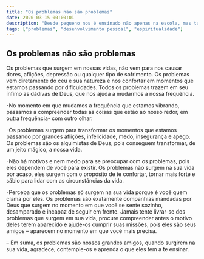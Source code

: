 ```yaml
---
title: "Os problemas não são problemas"
date: 2020-03-15 00:00:01
description: "Desde pequeno nos é ensinado não apenas na escola, mas tambem pela toda detentora do conhecimento e responsavel por informar a população - a endeusada Midia( televisiva ou radio)"
tags: ["problemas", "desenvolvimento pessoal", "espiritualidade"]
---
```


## Os problemas não são problemas

Os problemas que surgem em nossas vidas, não vem para nos causar dores, aflições, depressão ou qualquer tipo de sofrimento. Os problemas vem diretamente do céu e sua natureza é nos confortar em momentos que estamos passando por dificuldades.
Todos os problemas trazem em seu ínfimo as dádivas de Deus, que nos ajuda a mudarmos a nossa frequência.

-No momento em que mudamos a frequência que estamos vibrando, passamos a compreender todas as coisas que estão ao nosso redor, em outra frequência- com outro olhar.

-Os problemas surgem para transformar os momentos que estamos passando por grandes aflições, infelicidade, medo, insegurança e apego. Os problemas são os alquimistas de Deus, pois conseguem transformar, de um jeito mágico, a nossa vida.

-Não há motivos e nem medo para se preocupar com os problemas, pois eles dependem de você para existir.
Os problemas não surgem na sua vida por acaso, eles surgem com o propósito de te confortar, tornar mais forte e sábio para lidar com as circunstâncias da vida.

-Perceba que os problemas só surgem na sua vida porque é você quem clama por eles. Os problemas são exatamente companhias mandadas por Deus que surgem no momento em que você se sente sozinho, desamparado e incapaz de seguir em frente.
Jamais tente livrar-se dos problemas que surgem em sua vida, procure compreender antes o motivo deles terem aparecido e ajude-os cumprir suas missões, pois eles são seus amigos – aparecem no momento em que você mais precisa.

– Em suma, os problemas são nossos grandes amigos, quando surgirem na sua vida, agradece, contemple-os e aprenda o que eles tem a te ensinar.
